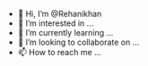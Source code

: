 - 👋 Hi, I’m @Rehanikhan
- 👀 I’m interested in ...
- 🌱 I’m currently learning ...
- 💞️ I’m looking to collaborate on ...
- 📫 How to reach me ...

<!---
Rehanikhan/Rehanikhan is a ✨ special ✨ repository because its `README.md` (this file) appears on your GitHub profile.
You can click the Preview link to take a look at your changes.
--->
